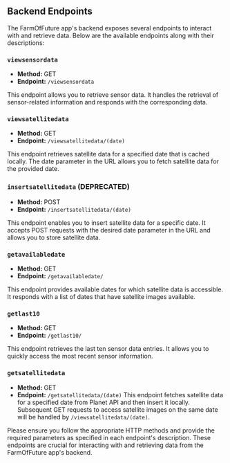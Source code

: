 
## Backend Endpoints

The FarmOfFuture app's backend exposes several endpoints to interact with and retrieve data. Below are the available endpoints along with their descriptions:

### `viewsensordata`

- **Method:** GET
- **Endpoint:** `/viewsensordata`

This endpoint allows you to retrieve sensor data. It handles the retrieval of sensor-related information and responds with the corresponding data.

### `viewsatellitedata`

- **Method:** GET
- **Endpoint:** `/viewsatellitedata/(date)`

This endpoint retrieves satellite data for a specified date that is cached locally. The date parameter in the URL allows you to fetch satellite data for the provided date.

### `insertsatellitedata` (DEPRECATED)

- **Method:** POST
- **Endpoint:** `/insertsatellitedata/(date)`

This endpoint enables you to insert satellite data for a specific date. It accepts POST requests with the desired date parameter in the URL and allows you to store satellite data.

### `getavailabledate`

- **Method:** GET
- **Endpoint:** `/getavailabledate/`

This endpoint provides available dates for which satellite data is accessible. It responds with a list of dates that have satellite images available.

### `getlast10`

- **Method:** GET
- **Endpoint:** `/getlast10/`

This endpoint retrieves the last ten sensor data entries. It allows you to quickly access the most recent sensor information.

### `getsatellitedata`

- **Method:** GET
- **Endpoint:** `/getsatellitedata/(date)`
This endpoint fetches satellite data for a specified date from Planet API and then insert it locally. Subsequent GET requests to access satellite images on the same date will be handled by `/viewsatellitedata/(date)`.

Please ensure you follow the appropriate HTTP methods and provide the required parameters as specified in each endpoint's description. These endpoints are crucial for interacting with and retrieving data from the FarmOfFuture app's backend.
